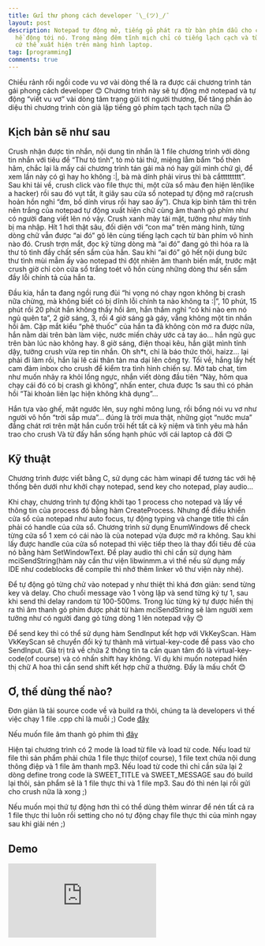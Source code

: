 ```yaml
---
title: Gửi thư phong cách developer ¯\_(ツ)_/¯
layout: post
description: Notepad tự động mở, tiếng gỏ phát ra từ bàn phím dẫu cho cô ấy không
  hề động tới nó. Trong màng đêm tĩnh mịch chỉ có tiếng lạch cạch và từng dòng chữ
  cứ thế xuất hiện trên màng hình laptop.
tag: [programming]
comments: true
---
```


Chiều rảnh rổi ngồi code vu vơ vài dòng thế là ra được cái chương trình tán gái phong cách developer 😊
Chương trình này sẽ tự động mở notepad và tự động “viết vu vơ” vài dòng tâm trạng gửi tới người thương,
Để tăng phần ảo diệu thì chương trình còn giả lập tiếng gỏ phím tạch tạch tạch nữa 😊

Kịch bản sẽ như sau
------

Crush nhận được tin nhắn, nội dung tin nhắn là 1 file chương trình với dòng tin nhắn với tiêu đề “Thư tỏ tình”, 
tò mò tải thử, miệng lẫm bẩm “bố thèn hâm, chắc lại là mấy cái chương trình tán gái mà nó hay gửi mình chứ gì, 
để xem lần này có gì hay ho không :|, bà mà dính phải virus thì bà cắttttttttt”. Sau khi tải về, 
crush click vào file thực thi, một cửa sổ màu đen hiện lên(like a hacker) rồi sau đó vụt tắt, 
ít giây sau cửa sổ notepad tự động mở ra(crush hoản hồn nghỉ “đm, bố dính virus rồi hay sao ấy”). 
Chưa kịp bình tâm thì trên nên trắng của notepad tự động xuất hiện chữ cùng âm thanh gỏ phím như có người đang viết lên nó vậy. 
Crush xanh mày tái mặt, tưởng như máy tính bị ma nhập. Hít 1 hơi thật sâu, đối diện với “con ma” trên màng hình, 
từng dòng chữ vẫn được “ai đó” gõ lên cùng tiếng lạch cạch từ bàn phím vô hình nào đó. Crush trợn mắt, 
đọc kỹ từng dòng mà “ai đó” đang gỏ thì hóa ra là thư tỏ tình đầy chất sến sẩm của hắn. Sau khi “ai đó” gõ hết nội 
dung bức thư tình mùi mẫm ấy vào notepad thì đột nhiên âm thanh biến mất, trước mặt crush giờ chỉ còn cửa sổ trắng 
toét vô hồn cùng những dòng thư sến sẩm đầy lỗi chính tả của hắn ta.

Đầu kia, hắn ta đang ngồi rung đùi “hi vọng nó chạy ngon không bị crash nữa chừng, 
mà không biết có bị dĩnh lỗi chính ta nào không ta :|”, 10 phút, 15 phút rồi 20 phút hắn không thấy hồi âm, 
hắn thầm nghỉ “có khi nào em nó ngủ quên ta”, 2 giờ sáng, 3, rồi 4 giờ sáng gà gáy, vẫng không một tin nhắn hồi âm. 
Cặp mắt kiểu “phê thuốc” của hắn ta đã không còn mở ra được nữa, hắn nằm dài trên bàn làm việc, nước miến chảy ước cả tay áo...
hắn ngủ gục trên bàn lúc nào không hay. 8 giờ sáng, điện thoại kêu, hắn giật mình tỉnh dậy, tưởng crush vừa rep tin nhắn. 
Oh sh*t, chỉ là báo thức thôi, haizz... lại phải đi làm rồi, hắn lại lê cái thân tàn ma dại lên công ty. 
Tối về, hắng lấy hết cam đảm inbox cho crush để kiểm tra tình hình chiến sự. Mở tab chat, tim như muốn nhảy ra khỏi lồng ngực, 
nhắn viết dòng đầu tiên “Này, hôm qua chạy cái đó có bị crash gì không”, nhấn enter, chưa được 1s sau thì có phản hồi 
“Tài khoản liên lạc hiện không khả dụng”...

Hắn tựa vào ghế, mặt ngước lên, suy nghỉ mông lung, rồi bổng nói vu vơ như người vô hồn “trời sắp mưa”... 
đúng là trời mưa thật, những giọt “nước mưa” đắng chát rơi trên mặt hắn cuốn trôi hết tất cả kỹ niệm và tình yêu mà hắn trao cho crush
Và từ đấy hắn sống hạnh phúc với cái laptop cả đời 😊 

Kỹ thuật
------

Chương trình được viết bằng C, sử dụng các hàm winapi để tương tác với hệ thống bên dưới như khởi chạy notepad, send key cho notepad, play audio...

Khi chạy, chương trình tự động khởi tạo 1 process cho notepad và lấy về thông tin của process đó bằng hàm CreateProcess. Nhưng để điều khiển cửa sổ của notepad như auto focus, tự động typing và change title thì cần phải có handle của cửa sổ. Chương trình sử dụng EnumWindows để check từng cửa sổ 1 xem có cái nào là của notepad vừa được mở ra không. Sau khi lấy được handle của cửa sổ notepad thì việc tiếp theo là thay đổi tiêu đề của nó bằng hàm SetWindowText. Để play audio thì chỉ cần sử dụng hàm mciSendString(hàm này cần thư viện libwinmm.a vì thế nếu sử dụng mấy IDE như codeblocks để compile thì nhớ thêm linker vô thư viện này nhé).

Để tự động gỏ từng chử vào notepad y như thiệt thì khá đơn giản: send từng key và delay. Cho chuổi message vào 1 vòng lặp và send từng ký tự 1, sau khi send thì delay random từ 100-500ms. Trong lúc từng ký tự được hiển thị ra thì âm thanh gỏ phím được phát từ hàm mciSendString sẽ làm người xem tưởng như có người đang gỏ từng dòng 1 lên notepad vậy 😊 

Để send key thì có thể sử dụng hàm SendInput kết hợp với VkKeyScan. Hàm VkKeyScan sẽ chuyển đổi ký tự thành mã virtual-key-code để pass vào cho SendInput. Giá trị trả về chứa 2 thông tin ta cần quan tâm đó là virtual-key-code(of course) và có nhấn shift hay không. Ví dụ khi muốn notepad hiển thị chữ A hoa thì cần send shift kết hợp chữ a thường. Đấy là mấu chốt 😊 

Ơ, thế dùng thế nào?
----------

Đơn giản là tải source code về và build ra thôi, chúng ta là developers vì thế việc chạy 1 file .cpp chỉ là muỗi ;) Code [đây](https://gist.github.com/sontx/674a75326dd5b9d32e78b52fb89189db)

<div data-gist-id="674a75326dd5b9d32e78b52fb89189db" data-gist-line="26-36"></div>

Nếu muốn file âm thanh gỏ phím thì [đây](https://drive.google.com/file/d/0ByMQfqYoGjfUUHUtT0NNM1NzdVE/view)

Hiện tại chương trình có 2 mode là load từ file và load từ code. Nếu load từ file thì sản phẩm phải chứa 1 file thực thi(of course), 1 file text chứa nội dung thông điệp và 1 file âm thanh mp3. Nếu load từ code thì chỉ cần sửa lại 2 dòng define trong code là SWEET_TITLE và SWEET_MESSAGE sau đó build lại thôi, sản phẩm sẽ là 1 file thực thi và 1 file mp3. Sau đó thì nén lại rồi gửi cho crush nữa là xong ;)

Nếu muốn mọi thứ tự động hơn thì có thể dùng thêm winrar để nén tất cả ra 1 file thực thi luôn rồi setting cho nó tự động chạy file thực thi của mình ngay sau khi giải nén ;)

Demo
----
<div class="video-wrapper">
  <iframe src="http://www.youtube.com/embed/0LNC_hboO98" frameborder="0" allowfullscreen></iframe>
</div>
